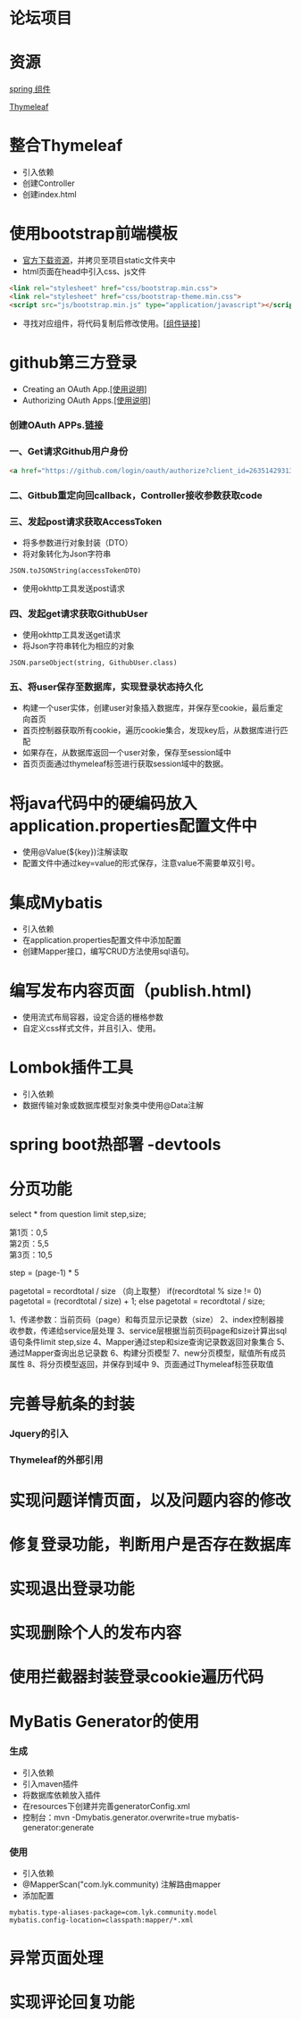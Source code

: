 # 论坛项目

# 资源
[spring 组件](https://spring.io/guides)

[Thymeleaf](https://spring.io/guides/gs/serving-web-content/)

# 整合Thymeleaf
- 引入依赖
- 创建Controller
- 创建index.html

# 使用bootstrap前端模板
- [官方下载资源](https://v3.bootcss.com/getting-started/)，并拷贝至项目static文件夹中
- html页面在head中引入css、js文件
```html
<link rel="stylesheet" href="css/bootstrap.min.css">
<link rel="stylesheet" href="css/bootstrap-theme.min.css">
<script src="js/bootstrap.min.js" type="application/javascript"></script>
```
- 寻找对应组件，将代码复制后修改使用。[[组件链接]](https://v3.bootcss.com/components/)

# github第三方登录
- Creating an OAuth App.[[使用说明]](https://developer.github.com/apps/building-oauth-apps/creating-an-oauth-app/)
- Authorizing OAuth Apps.[[使用说明]](https://developer.github.com/apps/building-oauth-apps/authorizing-oauth-apps/)
### 创建OAuth APPs.[链接](https://github.com/settings/applications/new)
### 一、Get请求Github用户身份
```html
<a href="https://github.com/login/oauth/authorize?client_id=2635142931332aac30d8&redirect_uri=http://localhost:8080/callback&scope=user&state=1">登录</a>
```
### 二、Gitbub重定向回callback，Controller接收参数获取code
### 三、发起post请求获取AccessToken
- 将多参数进行对象封装（DTO）
- 将对象转化为Json字符串
```
JSON.toJSONString(accessTokenDTO)
```
- 使用okhttp工具发送post请求
### 四、发起get请求获取GithubUser
- 使用okhttp工具发送get请求
- 将Json字符串转化为相应的对象
```
JSON.parseObject(string, GithubUser.class)
```
### 五、将user保存至数据库，实现登录状态持久化
- 构建一个user实体，创建user对象插入数据库，并保存至cookie，最后重定向首页
- 首页控制器获取所有cookie，遍历cookie集合，发现key后，从数据库进行匹配
- 如果存在，从数据库返回一个user对象，保存至session域中
- 首页页面通过thymeleaf标签进行获取session域中的数据。

# 将java代码中的硬编码放入application.properties配置文件中
- 使用@Value(${key})注解读取
- 配置文件中通过key=value的形式保存，注意value不需要单双引号。

# 集成Mybatis
- 引入依赖
- 在application.properties配置文件中添加配置
- 创建Mapper接口，编写CRUD方法使用sql语句。

# 编写发布内容页面（publish.html)
- 使用流式布局容器，设定合适的栅格参数
- 自定义css样式文件，并且引入、使用。

# Lombok插件工具
- 引入依赖
- 数据传输对象或数据库模型对象类中使用@Data注解

# spring boot热部署 -devtools

# 分页功能

select * from question limit step,size;

第1页：0,5      
第2页：5,5     
第3页：10,5    

step = (page-1) * 5

pagetotal = recordtotal / size （向上取整）
if(recordtotal % size != 0)
    pagetotal = (recordtotal / size) + 1;
else 
    pagetotal = recordtotal / size;
   
1、传递参数：当前页码（page）和每页显示记录数（size）
2、index控制器接收参数，传递给service层处理
3、service层根据当前页码page和size计算出sql语句条件limit step,size
4、Mapper通过step和size查询记录数返回对象集合
5、通过Mapper查询出总记录数
6、构建分页模型
7、new分页模型，赋值所有成员属性
8、将分页模型返回，并保存到域中
9、页面通过Thymeleaf标签获取值

# 完善导航条的封装
### Jquery的引入
### Thymeleaf的外部引用

# 实现问题详情页面，以及问题内容的修改

# 修复登录功能，判断用户是否存在数据库
# 实现退出登录功能
# 实现删除个人的发布内容
# 使用拦截器封装登录cookie遍历代码

# MyBatis Generator的使用
### 生成
- 引入依赖
- 引入maven插件
- 将数据库依赖放入插件
- 在resources下创建并完善generatorConfig.xml
- 控制台：mvn -Dmybatis.generator.overwrite=true mybatis-generator:generate
### 使用
- 引入依赖
- @MapperScan("com.lyk.community) 注解路由mapper
- 添加配置
```
mybatis.type-aliases-package=com.lyk.community.model
mybatis.config-location=classpath:mapper/*.xml
```

# 异常页面处理
# 实现评论回复功能